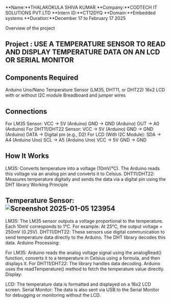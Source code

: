 **Name:**THALAKOKULA SHIVA KUMAR
**Company:**CODTECH IT SOLUTIONS PVT.LTD 
**Intern ID:**CT12DYQ 
**Domain:**Embedded systems
**Duration:**December 17 to February 17 2025

Overview of the project

## Project : USE A TEMPERATURE SENSOR TO READ AND DISPLAY TEMPERATURE DATA ON AN LCD OR SERIAL MONITOR
## Components Required
Arduino Uno/Nano
Temperature Sensor (LM35, DHT11, or DHT22)
16x2 LCD with or without I2C module
Breadboard and jumper wires
## Connections
For LM35 Sensor:
VCC → 5V (Arduino)
GND → GND (Arduino)
OUT → A0 (Arduino)
For DHT11/DHT22 Sensor:
VCC → 5V (Arduino)
GND → GND (Arduino)
DATA → Digital pin (e.g., D2)
For LCD (With I2C Module):
SDA → A4 (Arduino Uno)
SCL → A5 (Arduino Uno)
VCC → 5V
GND → GND

## How It Works
LM35: Converts temperature into a voltage (10mV/°C). The Arduino reads this voltage via an analog pin and converts it to Celsius.
DHT11/DHT22: Measures temperature digitally and sends the data via a digital pin using the DHT library
Working Principle

## Temperature Sensor:![Screenshot 2025-01-05 123954](https://github.com/user-attachments/assets/39beec40-935e-4966-ae33-f86775f86a35)

LM35: The LM35 sensor outputs a voltage proportional to the temperature. Each 10mV corresponds to 1°C. For example:
At 25°C, the output voltage = 250mV (0.25V).
DHT11/DHT22: These sensors use digital communication to send temperature data directly to the Arduino. The DHT library decodes this data.
Arduino Processing:

For LM35: Arduino reads the analog voltage signal using the analogRead() function, converts it to a temperature in Celsius using a formula, and then displays it.
For DHT11/DHT22: The library handles data decoding. Arduino uses the readTemperature() method to fetch the temperature value directly.
Display:

LCD: The temperature data is formatted and displayed on a 16x2 LCD screen.
Serial Monitor: The data is also sent via USB to the Serial Monitor for debugging or monitoring without the LCD.
